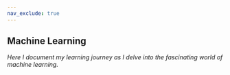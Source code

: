 ```yaml
---
nav_exclude: true
---
```


## Machine Learning

_Here I document my learning journey as I delve into the fascinating world of machine learning._